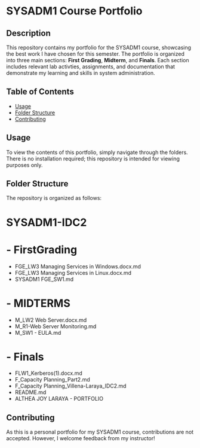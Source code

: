 # SYSADM1 Course Portfolio

## Description
This repository contains my portfolio for the SYSADM1 course, showcasing the best work I have chosen for this semester. The portfolio is organized into three main sections: **First Grading**, **Midterm**, and **Finals**. Each section includes relevant lab activties, assignments, and documentation that demonstrate my learning and skills in system administration.

## Table of Contents
- [Usage](#usage)
- [Folder Structure](#folder-structure)
- [Contributing](#contributing)

## Usage
To view the contents of this portfolio, simply navigate through the folders. There is no installation required; this repository is intended for viewing purposes only.

## Folder Structure
The repository is organized as follows:

# SYSADM1-IDC2
# - FirstGrading
  - FGE_LW3 Managing Services in Windows.docx.md
  - FGE_LW3 Managing Services in Linux.docx.md
  - SYSADM1 FGE_SW1.md
# - MIDTERMS
  - M_LW2 Web Server.docx.md
  - M_R1-Web Server Monitoring.md
  - M_SW1 - EULA.md
# - Finals
  - FLW1_Kerberos(1).docx.md
  - F_Capacity Planning_Part2.md
  - F_Capacity Planning_Villena-Laraya_IDC2.md
- README.md
- ALTHEA JOY LARAYA - PORTFOLIO

## Contributing
As this is a personal portfolio for my SYSADM1 course, contributions are not accepted. However, I welcome feedback from my instructor!
